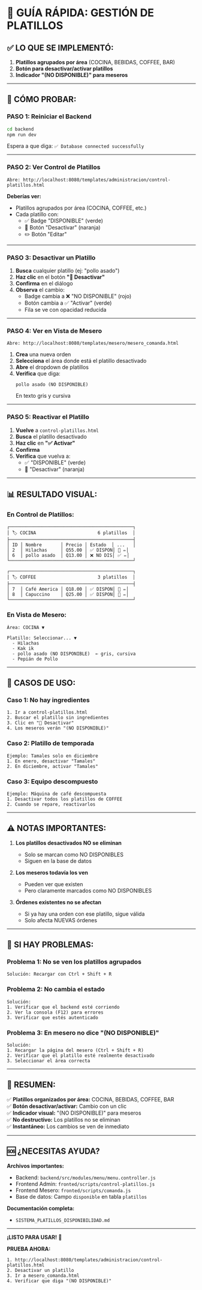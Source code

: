 # 🚀 GUÍA RÁPIDA: GESTIÓN DE PLATILLOS

## ✅ **LO QUE SE IMPLEMENTÓ:**

1. **Platillos agrupados por área** (COCINA, BEBIDAS, COFFEE, BAR)
2. **Botón para desactivar/activar platillos**
3. **Indicador "(NO DISPONIBLE)" para meseros**

---

## 🧪 **CÓMO PROBAR:**

### **PASO 1: Reiniciar el Backend**

```bash
cd backend
npm run dev
```

Espera a que diga: `✅ Database connected successfully`

---

### **PASO 2: Ver Control de Platillos**

```
Abre: http://localhost:8080/templates/administracion/control-platillos.html
```

**Deberías ver:**
- Platillos agrupados por área (COCINA, COFFEE, etc.)
- Cada platillo con:
  - ✅ Badge "DISPONIBLE" (verde)
  - 🚫 Botón "Desactivar" (naranja)
  - ✏️ Botón "Editar"

---

### **PASO 3: Desactivar un Platillo**

1. **Busca** cualquier platillo (ej: "pollo asado")
2. **Haz clic** en el botón **"🚫 Desactivar"**
3. **Confirma** en el diálogo
4. **Observa** el cambio:
   - Badge cambia a ❌ "NO DISPONIBLE" (rojo)
   - Botón cambia a ✅ "Activar" (verde)
   - Fila se ve con opacidad reducida

---

### **PASO 4: Ver en Vista de Mesero**

```
Abre: http://localhost:8080/templates/mesero/mesero_comanda.html
```

1. **Crea** una nueva orden
2. **Selecciona** el área donde está el platillo desactivado
3. **Abre** el dropdown de platillos
4. **Verifica** que diga:
   ```
   pollo asado (NO DISPONIBLE)
   ```
   En texto gris y cursiva

---

### **PASO 5: Reactivar el Platillo**

1. **Vuelve** a `control-platillos.html`
2. **Busca** el platillo desactivado
3. **Haz clic** en **"✅ Activar"**
4. **Confirma**
5. **Verifica** que vuelva a:
   - ✅ "DISPONIBLE" (verde)
   - 🚫 "Desactivar" (naranja)

---

## 📊 **RESULTADO VISUAL:**

### **En Control de Platillos:**

```
┌──────────────────────────────────────────────┐
│ 🏷️ COCINA                       6 platillos  │
├──────────────────────────────────────────────┤
│ ID │ Nombre       │ Precio │ Estado  │ ...   │
│ 2  │ Hilachas     │ Q55.00 │ ✅ DISPON│ 🚫 ✏️│
│ 6  │ pollo asado  │ Q13.00 │ ❌ NO DIS│ ✅ ✏️│
└──────────────────────────────────────────────┘

┌──────────────────────────────────────────────┐
│ 🏷️ COFFEE                       3 platillos  │
├──────────────────────────────────────────────┤
│ 7  │ Café America │ Q18.00 │ ✅ DISPON│ 🚫 ✏️│
│ 8  │ Capuccino    │ Q25.00 │ ✅ DISPON│ 🚫 ✏️│
└──────────────────────────────────────────────┘
```

### **En Vista de Mesero:**

```
Área: COCINA ▼

Platillo: Seleccionar... ▼
  - Hilachas
  - Kak ik
  - pollo asado (NO DISPONIBLE)  ← gris, cursiva
  - Pepián de Pollo
```

---

## 🎯 **CASOS DE USO:**

### **Caso 1: No hay ingredientes**
```
1. Ir a control-platillos.html
2. Buscar el platillo sin ingredientes
3. Clic en "🚫 Desactivar"
4. Los meseros verán "(NO DISPONIBLE)"
```

### **Caso 2: Platillo de temporada**
```
Ejemplo: Tamales solo en diciembre
1. En enero, desactivar "Tamales"
2. En diciembre, activar "Tamales"
```

### **Caso 3: Equipo descompuesto**
```
Ejemplo: Máquina de café descompuesta
1. Desactivar todos los platillos de COFFEE
2. Cuando se repare, reactivarlos
```

---

## ⚠️ **NOTAS IMPORTANTES:**

1. **Los platillos desactivados NO se eliminan**
   - Solo se marcan como NO DISPONIBLES
   - Siguen en la base de datos

2. **Los meseros todavía los ven**
   - Pueden ver que existen
   - Pero claramente marcados como NO DISPONIBLES

3. **Órdenes existentes no se afectan**
   - Si ya hay una orden con ese platillo, sigue válida
   - Solo afecta NUEVAS órdenes

---

## 🔧 **SI HAY PROBLEMAS:**

### **Problema 1: No se ven los platillos agrupados**
```
Solución: Recargar con Ctrl + Shift + R
```

### **Problema 2: No cambia el estado**
```
Solución: 
1. Verificar que el backend esté corriendo
2. Ver la consola (F12) para errores
3. Verificar que estés autenticado
```

### **Problema 3: En mesero no dice "(NO DISPONIBLE)"**
```
Solución:
1. Recargar la página del mesero (Ctrl + Shift + R)
2. Verificar que el platillo esté realmente desactivado
3. Seleccionar el área correcta
```

---

## 📝 **RESUMEN:**

✅ **Platillos organizados por área:** COCINA, BEBIDAS, COFFEE, BAR  
✅ **Botón desactivar/activar:** Cambio con un clic  
✅ **Indicador visual:** "(NO DISPONIBLE)" para meseros  
✅ **No destructivo:** Los platillos no se eliminan  
✅ **Instantáneo:** Los cambios se ven de inmediato  

---

## 🆘 **¿NECESITAS AYUDA?**

**Archivos importantes:**
- Backend: `backend/src/modules/menu/menu.controller.js`
- Frontend Admin: `fronted/scripts/control-platillos.js`
- Frontend Mesero: `fronted/scripts/comanda.js`
- Base de datos: Campo `disponible` en tabla `platillos`

**Documentación completa:**
- `SISTEMA_PLATILLOS_DISPONIBILIDAD.md`

---

**¡LISTO PARA USAR!** 🎉

**PRUEBA AHORA:**
```
1. http://localhost:8080/templates/administracion/control-platillos.html
2. Desactivar un platillo
3. Ir a mesero_comanda.html
4. Verificar que diga "(NO DISPONIBLE)"
```


